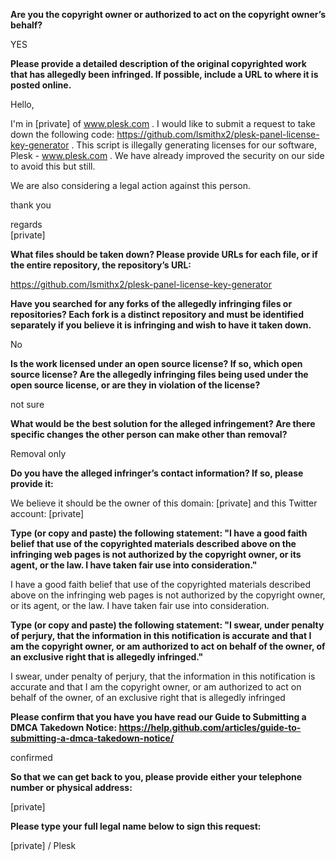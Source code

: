 **Are you the copyright owner or authorized to act on the copyright owner’s behalf?**

YES

**Please provide a detailed description of the original copyrighted work that has allegedly been infringed. If possible, include a URL to where it is posted online.**

Hello,

I'm in [private] of www.plesk.com . I would like to submit a request to take down the following code: https://github.com/lsmithx2/plesk-panel-license-key-generator . This script is illegally generating licenses for our software, Plesk - www.plesk.com . We have already improved the security on our side to avoid this but still.

We are also considering a legal action against this person.

thank you

regards  
[private]

**What files should be taken down? Please provide URLs for each file, or if the entire repository, the repository’s URL:**

https://github.com/lsmithx2/plesk-panel-license-key-generator

**Have you searched for any forks of the allegedly infringing files or repositories? Each fork is a distinct repository and must be identified separately if you believe it is infringing and wish to have it taken down.**

No

**Is the work licensed under an open source license? If so, which open source license? Are the allegedly infringing files being used under the open source license, or are they in violation of the license?**

not sure

**What would be the best solution for the alleged infringement? Are there specific changes the other person can make other than removal?**

Removal only

**Do you have the alleged infringer’s contact information? If so, please provide it:**

We believe it should be the owner of this domain: [private] and this Twitter account: [private]

**Type (or copy and paste) the following statement: "I have a good faith belief that use of the copyrighted materials described above on the infringing web pages is not authorized by the copyright owner, or its agent, or the law. I have taken fair use into consideration."**

I have a good faith belief that use of the copyrighted materials described above on the infringing web pages is not authorized by the copyright owner, or its agent, or the law. I have taken fair use into consideration.

**Type (or copy and paste) the following statement: "I swear, under penalty of perjury, that the information in this notification is accurate and that I am the copyright owner, or am authorized to act on behalf of the owner, of an exclusive right that is allegedly infringed."**

I swear, under penalty of perjury, that the information in this notification is accurate and that I am the copyright owner, or am authorized to act on behalf of the owner, of an exclusive right that is allegedly infringed

**Please confirm that you have you have read our Guide to Submitting a DMCA Takedown Notice: https://help.github.com/articles/guide-to-submitting-a-dmca-takedown-notice/**

confirmed

**So that we can get back to you, please provide either your telephone number or physical address:**

[private]

**Please type your full legal name below to sign this request:**

[private] / Plesk
